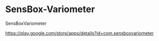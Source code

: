 SensBox-Variometer
==================

SensBoxVariometer

https://play.google.com/store/apps/details?id=com.sensboxvariometer
